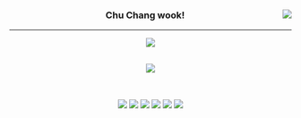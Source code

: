 <!-- https://velog.io/@chaliechu117/series -->

<div align="center">
  
  <img align="right" src="https://github-readme-stats.vercel.app/api/top-langs/?username=chaliechu117&theme=dracula&layout=compact&langs_count=10"/>
  
  ### Chu Chang wook!
  
  ---
  
 <a href="https://hits.seeyoufarm.com"><img src="https://hits.seeyoufarm.com/api/count/incr/badge.svg?url=https%3A%2F%2Fgithub.com%2Fchaliechu117%2F&count_bg=%23000000&title_bg=%23000000&icon=github.svg&icon_color=%23E7E7E7&title=GitHub&edge_flat=false"/></a>
 
 
 <a href="https://velog.io/@chaliechu117"><img src="https://img.shields.io/badge/chaliechu117.log-3DDC84?style=flat-square&logo=Velog&logoColor=white"/></a>
 ---
  <br>
  
 
</div>
<div>
<p align="center">

<img src="https://img.shields.io/badge/python-3670A0?style=for-the-badge&logo=python&logoColor=ffdd54"/>
<img src="https://img.shields.io/badge/pandas-%23150458.svg?style=for-the-badge&logo=pandas&logoColor=white"/>
<img src="https://img.shields.io/badge/numpy-%23013243.svg?style=for-the-badge&logo=numpy&logoColor=white"/>
<img src="https://img.shields.io/badge/scikit--learn-%23F7931E.svg?style=for-the-badge&logo=scikit-learn&logoColor=white"/>
<img src="https://img.shields.io/badge/TensorFlow-%23FF6F00.svg?style=for-the-badge&logo=TensorFlow&logoColor=white"/>
<img src="https://img.shields.io/badge/PyTorch-%23EE4C2C.svg?style=for-the-badge&logo=PyTorch&logoColor=white"/>
</div>
